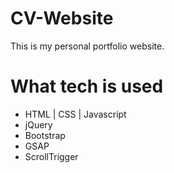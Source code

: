 # CV-Website
This is my personal portfolio website.

# What tech is used

<ul>
<li>HTML | CSS | Javascript</li>
<li>jQuery</li>
<li>Bootstrap</li>
<li>GSAP</li>
<li>ScrollTrigger</li>
</ul>
